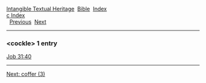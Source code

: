 [Intangible Textual Heritage](../../index)  [Bible](../index) 
[Index](index)   
[c Index](_c_)  
  [Previous](c02284)  [Next](c02286) 

------------------------------------------------------------------------

### &lt;cockle&gt; 1 entry

[Job 31:40](../kjv/job031.htm#040)  

------------------------------------------------------------------------

[Next: coffer (3)](c02286)

